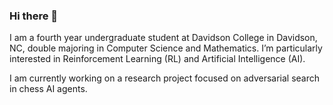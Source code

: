 ### Hi there 👋


I am a fourth year undergraduate student at Davidson College in Davidson, NC, double majoring in Computer Science and Mathematics. I’m particularly interested in Reinforcement Learning (RL) and Artificial Intelligence (AI).

I am currently working on a research project focused on adversarial search in chess AI agents.


<!--
**donaldlin30/donaldlin30** is a ✨ _special_ ✨ repository because its `README.md` (this file) appears on your GitHub profile.

Here are some ideas to get you started:

- 🔭 I’m currently working on ...
- 🌱 I’m currently learning ...
- 👯 I’m looking to collaborate on ...
- 🤔 I’m looking for help with ...
- 💬 Ask me about ...
- 📫 How to reach me: ...
- 😄 Pronouns: ...
- ⚡ Fun fact: ...
-->
